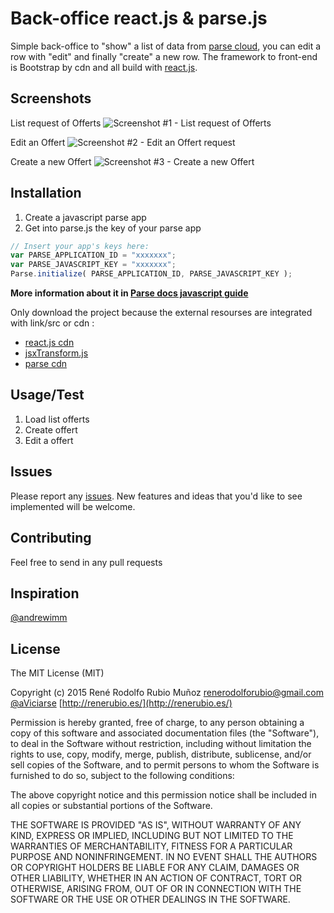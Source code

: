 # Back-office react.js & parse.js

Simple back-office to "show" a list of data from [parse cloud](https://www.parse.com/), you can edit a row with "edit" and finally "create" a new row.  The framework to front-end is Bootstrap by cdn and all build with [react.js](https://facebook.github.io/react/).

## Screenshots

List request of Offerts
![Screenshot #1 - List request of Offerts](http://www.renerubio.es/corner-job/readme-screenshot/screenshot_01.JPG)

Edit an Offert
![Screenshot #2 - Edit an Offert request](http://www.renerubio.es/corner-job/readme-screenshot/screenshot_02.JPG)

Create a new Offert
![Screenshot #3 - Create a new Offert ](http://www.renerubio.es/corner-job/readme-screenshot/screenshot_03.JPG)

## Installation

1. Create a javascript parse app
2. Get into parse.js the key of your parse app
```javascript
// Insert your app's keys here:
var PARSE_APPLICATION_ID = "xxxxxxx";
var PARSE_JAVASCRIPT_KEY = "xxxxxxx";
Parse.initialize( PARSE_APPLICATION_ID, PARSE_JAVASCRIPT_KEY );
```

**More information about it in [Parse docs javascript guide](https://www.parse.com/docs/js/guide)** 

Only download the project because the external resourses are integrated with link/src or cdn :
* [react.js cdn](https://cdnjs.cloudflare.com/ajax/libs/react/0.13.1/react-with-addons.js)
* [jsxTransform.js](https://cdnjs.cloudflare.com/ajax/libs/react/0.13.1/JSXTransformer.js)
* [parse cdn](https://parse.com/apps/quickstart#parse_data/web/existing)

## Usage/Test

1. Load list offerts
2. Create offert
3. Edit a offert

## Issues
Please report any [issues](https://github.com/renerubio/corner-job/issues). New features and ideas that you'd like to see implemented will be welcome.

## Contributing
Feel free to send in any pull requests

## Inspiration
[@andrewimm](https://github.com/andrewimm)

## License

The MIT License (MIT)

Copyright (c) 2015 René Rodolfo Rubio Muñoz <renerodolforubio@gmail.com>
[@aViciarse](https://twitter.com/aViciarse) [http://renerubio.es/](http://renerubio.es/)

Permission is hereby granted, free of charge, to any person obtaining a copy
of this software and associated documentation files (the "Software"), to deal
in the Software without restriction, including without limitation the rights
to use, copy, modify, merge, publish, distribute, sublicense, and/or sell
copies of the Software, and to permit persons to whom the Software is
furnished to do so, subject to the following conditions:

The above copyright notice and this permission notice shall be included in
all copies or substantial portions of the Software.

THE SOFTWARE IS PROVIDED "AS IS", WITHOUT WARRANTY OF ANY KIND, EXPRESS OR
IMPLIED, INCLUDING BUT NOT LIMITED TO THE WARRANTIES OF MERCHANTABILITY,
FITNESS FOR A PARTICULAR PURPOSE AND NONINFRINGEMENT. IN NO EVENT SHALL THE
AUTHORS OR COPYRIGHT HOLDERS BE LIABLE FOR ANY CLAIM, DAMAGES OR OTHER
LIABILITY, WHETHER IN AN ACTION OF CONTRACT, TORT OR OTHERWISE, ARISING FROM,
OUT OF OR IN CONNECTION WITH THE SOFTWARE OR THE USE OR OTHER DEALINGS IN
THE SOFTWARE.
